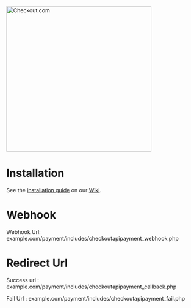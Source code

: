 <img src="https://docs.checkout.com/img/Logo-black.png" alt="Checkout.com" width="380"/>

Installation 
=======

See the [installation guide](https://github.com/checkout/checkout-xcart-plugin/wiki/Installation) on our [Wiki](https://github.com/checkout/checkout-xcart-plugin/wiki/Installation).


Webhook
=======

Webhook Url: example.com/payment/includes/checkoutapipayment_webhook.php

Redirect Url
============

Success url :  example.com/payment/includes/checkoutapipayment_callback.php

Fail Url : example.com/payment/includes/checkoutapipayment_fail.php
